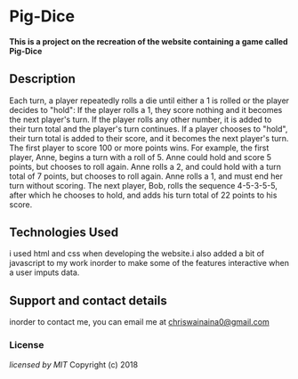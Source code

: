 # Pig-Dice
#### This is a project on the recreation of the website containing a game called Pig-Dice
## Description
Each turn, a player repeatedly rolls a die until either a 1 is rolled or the player decides to "hold": If the player rolls a 1, they score nothing and it becomes the next player's turn. If the player rolls any other number, it is added to their turn total and the player's turn continues. If a player chooses to "hold", their turn total is added to their score, and it becomes the next player's turn. The first player to score 100 or more points wins. For example, the first player, Anne, begins a turn with a roll of 5. Anne could hold and score 5 points, but chooses to roll again. Anne rolls a 2, and could hold with a turn total of 7 points, but chooses to roll again. Anne rolls a 1, and must end her turn without scoring. The next player, Bob, rolls the sequence 4-5-3-5-5, after which he chooses to hold, and adds his turn total of 22 points to his score.
## Technologies Used
i used html and css when developing the website.i also added a bit of javascript to my work inorder to make some of the features interactive when a user imputs data.
## Support and contact details
inorder to contact me, you can email me at chriswainaina0@gmail.com
### License
*licensed by MIT*
Copyright (c) 2018
